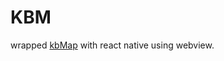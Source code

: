 # KBM
wrapped [kbMap](https://github.com/wesd724/kbMap/blob/master/map.html) with react native using webview.